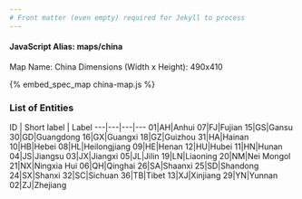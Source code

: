 ```yaml
---
# Front matter (even empty) required for Jekyll to process
---
```


#### JavaScript Alias: maps/china

Map Name: China
Dimensions (Width x Height): 490x410



{% embed_spec_map china-map.js %}

### List of Entities

ID | Short label | Label
---|---|---|---
01|AH|Anhui
07|FJ|Fujian
15|GS|Gansu
30|GD|Guangdong
16|GX|Guangxi
18|GZ|Guizhou
31|HA|Hainan
10|HB|Hebei
08|HL|Heilongjiang
09|HE|Henan
12|HU|Hubei
11|HN|Hunan
04|JS|Jiangsu
03|JX|Jiangxi
05|JL|Jilin
19|LN|Liaoning
20|NM|Nei Mongol
21|NX|Ningxia Hui
06|QH|Qinghai
26|SA|Shaanxi
25|SD|Shandong
24|SX|Shanxi
32|SC|Sichuan
36|TB|Tibet
13|XJ|Xinjiang
29|YN|Yunnan
02|ZJ|Zhejiang

